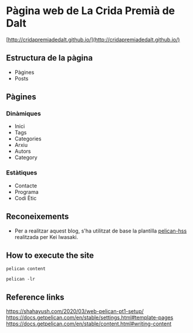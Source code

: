 # Pàgina web de La Crida Premià de Dalt

[http://cridapremiadedalt.github.io/](http://cridapremiadedalt.github.io/)

## Estructura de la pàgina

* Pàgines
* Posts

## Pàgines

### Dinàmiques

* Inici
* Tags
* Categories
* Arxiu
* Autors
* Category

### Estàtiques

* Contacte
* Programa
* Codi Ètic

## Reconeixements

* Per a realitzar aquest blog, s'ha utilitzat de base la plantilla [pelican-hss](https://github.com/laughk/pelican-hss) realitzada per Kei Iwasaki.

## How to execute the site

`pelican content`

`pelican -lr`

## Reference links

https://shahayush.com/2020/03/web-pelican-pt1-setup/
https://docs.getpelican.com/en/stable/settings.html#template-pages
https://docs.getpelican.com/en/stable/content.html#writing-content
